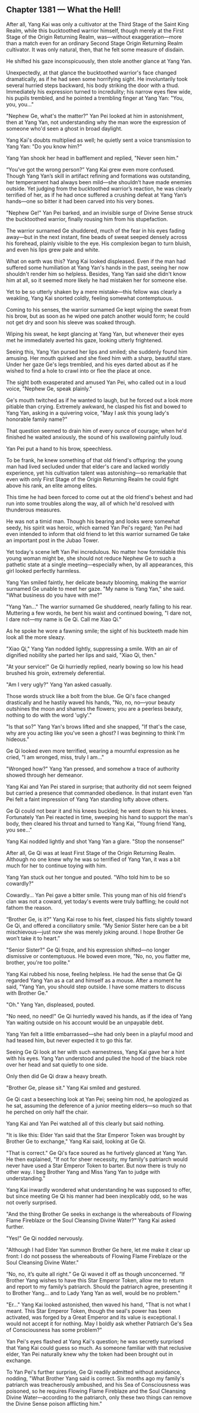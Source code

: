 ## Chapter 1381 — What the Hell!

After all, Yang Kai was only a cultivator at the Third Stage of the Saint King Realm, while this bucktoothed warrior himself, though merely at the First Stage of the Origin Returning Realm, was—without exaggeration—more than a match even for an ordinary Second Stage Origin Returning Realm cultivator. It was only natural, then, that he felt some measure of disdain.

He shifted his gaze inconspicuously, then stole another glance at Yang Yan.

Unexpectedly, at that glance the bucktoothed warrior's face changed dramatically, as if he had seen some horrifying sight. He involuntarily took several hurried steps backward, his body striking the door with a thud. Immediately his expression turned to incredulity; his narrow eyes flew wide, his pupils trembled, and he pointed a trembling finger at Yang Yan: "You, you, you..."

"Nephew Ge, what's the matter?" Yan Pei looked at him in astonishment, then at Yang Yan, not understanding why the man wore the expression of someone who'd seen a ghost in broad daylight.

Yang Kai's doubts multiplied as well; he quietly sent a voice transmission to Yang Yan: "Do you know him?"

Yang Yan shook her head in bafflement and replied, "Never seen him."

“You’ve got the wrong person?” Yang Kai grew even more confused. Though Yang Yan’s skill in artifact refining and formations was outstanding, her temperament had always been mild—she shouldn’t have made enemies outside. Yet judging from the bucktoothed warrior’s reaction, he was clearly terrified of her, as if he had once suffered a crushing defeat at Yang Yan’s hands—one so bitter it had been carved into his very bones.

"Nephew Ge!" Yan Pei barked, and an invisible surge of Divine Sense struck the bucktoothed warrior, finally rousing him from his stupefaction.

The warrior surnamed Ge shuddered, much of the fear in his eyes fading away—but in the next instant, fine beads of sweat seeped densely across his forehead, plainly visible to the eye. His complexion began to turn bluish, and even his lips grew pale and white.

What on earth was this? Yang Kai looked displeased. Even if the man had suffered some humiliation at Yang Yan's hands in the past, seeing her now shouldn't render him so helpless. Besides, Yang Yan said she didn't know him at all, so it seemed more likely he had mistaken her for someone else.

Yet to be so utterly shaken by a mere mistake—this fellow was clearly a weakling, Yang Kai snorted coldly, feeling somewhat contemptuous.

Coming to his senses, the warrior surnamed Ge kept wiping the sweat from his brow, but as soon as he wiped one patch another would form; he could not get dry and soon his sleeve was soaked through.

Wiping his sweat, he kept glancing at Yang Yan, but whenever their eyes met he immediately averted his gaze, looking utterly frightened.

Seeing this, Yang Yan pursed her lips and smiled; she suddenly found him amusing. Her mouth quirked and she fixed him with a sharp, beautiful stare. Under her gaze Ge's legs trembled, and his eyes darted about as if he wished to find a hole to crawl into or flee the place at once.

The sight both exasperated and amused Yan Pei, who called out in a loud voice, "Nephew Ge, speak plainly."

Ge's mouth twitched as if he wanted to laugh, but he forced out a look more pitiable than crying. Extremely awkward, he clasped his fist and bowed to Yang Yan, asking in a quivering voice, "May I ask this young lady's honorable family name?"

That question seemed to drain him of every ounce of courage; when he'd finished he waited anxiously, the sound of his swallowing painfully loud.

Yan Pei put a hand to his brow, speechless.

To be frank, he knew something of that old friend's offspring: the young man had lived secluded under that elder's care and lacked worldly experience, yet his cultivation talent was astonishing—so remarkable that even with only First Stage of the Origin Returning Realm he could fight above his rank, an elite among elites.

This time he had been forced to come out at the old friend's behest and had run into some troubles along the way, all of which he'd resolved with thunderous measures.

He was not a timid man. Though his bearing and looks were somewhat seedy, his spirit was heroic, which earned Yan Pei's regard; Yan Pei had even intended to inform that old friend to let this warrior surnamed Ge take an important post in the Jubao Tower.

Yet today's scene left Yan Pei incredulous. No matter how formidable this young woman might be, she should not reduce Nephew Ge to such a pathetic state at a single meeting—especially when, by all appearances, this girl looked perfectly harmless.

Yang Yan smiled faintly, her delicate beauty blooming, making the warrior surnamed Ge unable to meet her gaze. "My name is Yang Yan," she said. "What business do you have with me?"

"Yang Yan..." The warrior surnamed Ge shuddered, nearly falling to his rear. Muttering a few words, he bent his waist and continued bowing, "I dare not, I dare not—my name is Ge Qi. Call me Xiao Qi."

As he spoke he wore a fawning smile; the sight of his buckteeth made him look all the more sleazy.

"Xiao Qi," Yang Yan nodded lightly, suppressing a smile. With an air of dignified nobility she parted her lips and said, "Xiao Qi, then."

"At your service!" Ge Qi hurriedly replied, nearly bowing so low his head brushed his groin, extremely deferential.

"Am I very ugly?" Yang Yan asked casually.

Those words struck like a bolt from the blue. Ge Qi's face changed drastically and he hastily waved his hands, "No, no, no—your beauty outshines the moon and shames the flowers; you are a peerless beauty, nothing to do with the word 'ugly'."

"Is that so?" Yang Yan's brows lifted and she snapped, "If that's the case, why are you acting like you've seen a ghost? I was beginning to think I'm hideous."

Ge Qi looked even more terrified, wearing a mournful expression as he cried, "I am wronged, miss, truly I am..."

"Wronged how?" Yang Yan pressed, and somehow a trace of authority showed through her demeanor.

Yang Kai and Yan Pei stared in surprise; that authority did not seem feigned but carried a presence that commanded obedience. In that instant even Yan Pei felt a faint impression of Yang Yan standing lofty above others.

Ge Qi could not bear it and his knees buckled; he went down to his knees. Fortunately Yan Pei reacted in time, sweeping his hand to support the man's body, then cleared his throat and turned to Yang Kai, "Young friend Yang, you see..."

Yang Kai nodded lightly and shot Yang Yan a glare. "Stop the nonsense!"

After all, Ge Qi was at least First Stage of the Origin Returning Realm. Although no one knew why he was so terrified of Yang Yan, it was a bit much for her to continue toying with him.

Yang Yan stuck out her tongue and pouted. "Who told him to be so cowardly?"

Cowardly... Yan Pei gave a bitter smile. This young man of his old friend's clan was not a coward, yet today's events were truly baffling; he could not fathom the reason.

“Brother Ge, is it?” Yang Kai rose to his feet, clasped his fists slightly toward Ge Qi, and offered a conciliatory smile. “My Senior Sister here can be a bit mischievous—just now she was merely joking around. I hope Brother Ge won’t take it to heart.”

"Senior Sister?" Ge Qi froze, and his expression shifted—no longer dismissive or contemptuous. He bowed even more, "No, no, you flatter me, brother, you're too polite."

Yang Kai rubbed his nose, feeling helpless. He had the sense that Ge Qi regarded Yang Yan as a cat and himself as a mouse. After a moment he said, "Yang Yan, you should step outside. I have some matters to discuss with Brother Ge."

"Oh." Yang Yan, displeased, pouted.

"No need, no need!" Ge Qi hurriedly waved his hands, as if the idea of Yang Yan waiting outside on his account would be an unpayable debt.

Yang Yan felt a little embarrassed—she had only been in a playful mood and had teased him, but never expected it to go this far.

Seeing Ge Qi look at her with such earnestness, Yang Kai gave her a hint with his eyes. Yang Yan understood and pulled the hood of the black robe over her head and sat quietly to one side.

Only then did Ge Qi draw a heavy breath.

"Brother Ge, please sit." Yang Kai smiled and gestured.

Ge Qi cast a beseeching look at Yan Pei; seeing him nod, he apologized as he sat, assuming the deference of a junior meeting elders—so much so that he perched on only half the chair.

Yang Kai and Yan Pei watched all of this clearly but said nothing.

"It is like this: Elder Yan said that the Star Emperor Token was brought by Brother Ge to exchange," Yang Kai said, looking at Ge Qi.

"That is correct." Ge Qi's face soured as he furtively glanced at Yang Yan. He then explained, "If not for sheer necessity, my family's patriarch would never have used a Star Emperor Token to barter. But now there is truly no other way. I beg Brother Yang and Miss Yang Yan to judge with understanding."

Yang Kai inwardly wondered what understanding he was supposed to offer, but since meeting Ge Qi his manner had been inexplicably odd, so he was not overly surprised.

"And the thing Brother Ge seeks in exchange is the whereabouts of Flowing Flame Fireblaze or the Soul Cleansing Divine Water?" Yang Kai asked further.

"Yes!" Ge Qi nodded nervously.

"Although I had Elder Yan summon Brother Ge here, let me make it clear up front: I do not possess the whereabouts of Flowing Flame Fireblaze or the Soul Cleansing Divine Water."

“No, no, it’s quite all right.” Ge Qi waved it off as though unconcerned. “If Brother Yang wishes to have this Star Emperor Token, allow me to return and report to my family’s patriarch. Should the patriarch agree, presenting it to Brother Yang… and to Lady Yang Yan as well, would be no problem.”

"Er..." Yang Kai looked astonished, then waved his hand, "That is not what I meant. This Star Emperor Token, though the seal's power has been activated, was forged by a Great Emperor and its value is exceptional. I would not accept it for nothing. May I boldly ask whether Patriarch Ge's Sea of Consciousness has some problem?"

Yan Pei's eyes flashed at Yang Kai's question; he was secretly surprised that Yang Kai could guess so much. As someone familiar with that reclusive elder, Yan Pei naturally knew why the token had been brought out in exchange.

To Yan Pei's further surprise, Ge Qi readily admitted without avoidance, nodding, "What Brother Yang said is correct. Six months ago my family's patriarch was treacherously ambushed, and his Sea of Consciousness was poisoned, so he requires Flowing Flame Fireblaze and the Soul Cleansing Divine Water—according to the patriarch, only these two things can remove the Divine Sense poison afflicting him."